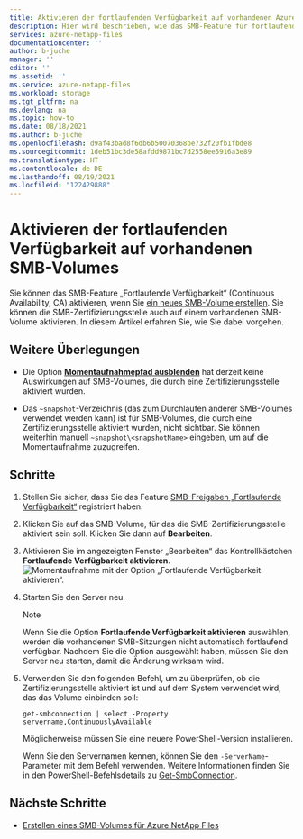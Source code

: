 ```yaml
---
title: Aktivieren der fortlaufenden Verfügbarkeit auf vorhandenen Azure NetApp Files SMB-Volumes | Microsoft-Dokumentation
description: Hier wird beschrieben, wie das SMB-Feature für fortlaufende Verfügbarkeit auf vorhandenen Azure NetApp Files SMB-Volumes aktiviert wird.
services: azure-netapp-files
documentationcenter: ''
author: b-juche
manager: ''
editor: ''
ms.assetid: ''
ms.service: azure-netapp-files
ms.workload: storage
ms.tgt_pltfrm: na
ms.devlang: na
ms.topic: how-to
ms.date: 08/18/2021
ms.author: b-juche
ms.openlocfilehash: d9af43bad8f6db6b50070368be732f20fb1fbde8
ms.sourcegitcommit: 1deb51bc3de58afdd9871bc7d2558ee5916a3e89
ms.translationtype: HT
ms.contentlocale: de-DE
ms.lasthandoff: 08/19/2021
ms.locfileid: "122429888"
---
```

# <a name="enable-continuous-availability-on-existing-smb-volumes"></a>Aktivieren der fortlaufenden Verfügbarkeit auf vorhandenen SMB-Volumes

Sie können das SMB-Feature „Fortlaufende Verfügbarkeit“ (Continuous Availability, CA) aktivieren, wenn Sie [ein neues SMB-Volume erstellen](azure-netapp-files-create-volumes-smb.md#continuous-availability). Sie können die SMB-Zertifizierungsstelle auch auf einem vorhandenen SMB-Volume aktivieren. In diesem Artikel erfahren Sie, wie Sie dabei vorgehen.

## <a name="considerations"></a>Weitere Überlegungen

* Die Option [**Momentaufnahmepfad ausblenden**](azure-netapp-files-manage-snapshots.md#edit-the-hide-snapshot-path-option) hat derzeit keine Auswirkungen auf SMB-Volumes, die durch eine Zertifizierungsstelle aktiviert wurden.  

* Das `~snapshot`-Verzeichnis (das zum Durchlaufen anderer SMB-Volumes verwendet werden kann) ist für SMB-Volumes, die durch eine Zertifizierungsstelle aktiviert wurden, nicht sichtbar. Sie können weiterhin manuell `~snapshot\<snapshotName>` eingeben, um auf die Momentaufnahme zuzugreifen.

## <a name="steps"></a>Schritte

1. Stellen Sie sicher, dass Sie das Feature [SMB-Freigaben „Fortlaufende Verfügbarkeit“](https://aka.ms/anfsmbcasharespreviewsignup) registriert haben.  
2. Klicken Sie auf das SMB-Volume, für das die SMB-Zertifizierungsstelle aktiviert sein soll. Klicken Sie dann auf **Bearbeiten**.  
3. Aktivieren Sie im angezeigten Fenster „Bearbeiten“ das Kontrollkästchen **Fortlaufende Verfügbarkeit aktivieren**.   
    ![Momentaufnahme mit der Option „Fortlaufende Verfügbarkeit aktivieren“.](../media/azure-netapp-files/enable-continuous-availability.png)

4. Starten Sie den Server neu.   

    > [!NOTE]
    > Wenn Sie die Option **Fortlaufende Verfügbarkeit aktivieren** auswählen, werden die vorhandenen SMB-Sitzungen nicht automatisch fortlaufend verfügbar. Nachdem Sie die Option ausgewählt haben, müssen Sie den Server neu starten, damit die Änderung wirksam wird.  

5. Verwenden Sie den folgenden Befehl, um zu überprüfen, ob die Zertifizierungsstelle aktiviert ist und auf dem System verwendet wird, das das Volume einbinden soll:

    ```powershell-interactive
    get-smbconnection | select -Property servername,ContinuouslyAvailable
    ```
 
    Möglicherweise müssen Sie eine neuere PowerShell-Version installieren. 

    Wenn Sie den Servernamen kennen, können Sie den `-ServerName`-Parameter mit dem Befehl verwenden. Weitere Informationen finden Sie in den PowerShell-Befehlsdetails zu [Get-SmbConnection](/powershell/module/smbshare/get-smbconnection?view=windowsserver2019-ps&preserve-view=true).

## <a name="next-steps"></a>Nächste Schritte  

* [Erstellen eines SMB-Volumes für Azure NetApp Files](azure-netapp-files-create-volumes-smb.md)